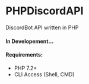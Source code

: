 # PHPDiscordAPI

DiscordBot API written in PHP

#### In Developement...

#### Requirements:
- PHP 7.2+
- CLI Access (Shell, CMD)